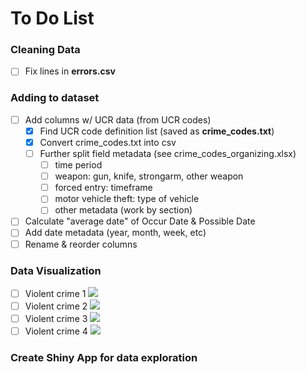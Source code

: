 # To Do List

### Cleaning Data
   - [ ] Fix lines in **errors.csv**
   
### Adding to dataset
   - [ ] Add columns w/ UCR data (from UCR codes)
      - [x] Find UCR code definition list (saved as **crime_codes.txt**)
	  - [x] Convert crime_codes.txt into csv
	  - [ ] Further split field metadata (see crime_codes_organizing.xlsx)
	      - [ ] time period
		  - [ ] weapon: gun, knife, strongarm, other weapon
		  - [ ] forced entry: timeframe
		  - [ ] motor vehicle theft: type of vehicle
		  - [ ] other metadata (work by section)
   - [ ] Calculate "average date" of Occur Date & Possible Date
   - [ ] Add date metadata (year, month, week, etc)
   - [ ] Rename & reorder columns
   
### Data Visualization
   - [ ] Violent crime 1
		![](http://i.imgur.com/pRgKdoj.jpg)
   - [ ] Violent crime 2
		![](http://i.imgur.com/hgo90Kk.jpg)
   - [ ] Violent crime 3
		![](http://i.imgur.com/aEWFtuf.jpg)
   - [ ] Violent crime 4
		![](http://i.imgur.com/t4ccFMh.jpg)
		
### Create Shiny App for data exploration